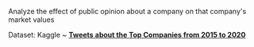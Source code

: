 Analyze the effect of public opinion about a company on that company's market values

Dataset: Kaggle ~ **[Tweets about the Top Companies from 2015 to 2020](https://www.kaggle.com/omermetinn/tweets-about-the-top-companies-from-2015-to-2020)** 

